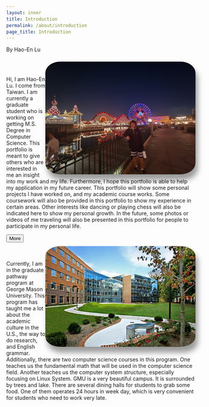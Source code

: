 ```yaml
---
layout: inner
title: Introduction
permalink: /about/introduction
page_title: Introduction
---
```

<head>
    <link rel="stylesheet" href="{{ "/css/article.css" | prepend: site.baseurl }}">
</head>

<style>


#my-photo {
    border-radius:10%; 
    max-width: 400px; 
    margin-top:10px;
    margin-bottom:10px;
    box-shadow: 6px 15px 15px rgba(0, 0, 0, .4);;
}

</style>


<div class="article">

<div class="author"><span> By Hao-En Lu </span></div>

<img src="/img/others/intro_photo.jpg" id="my-photo" align=right ><br><br>

<p>
    Hi, I am Hao-En Lu. I come from Taiwan. I am currently a graduate student who is working on getting M.S. Degree in Computer Science. This portfolio is meant to give others who are interested in me an insight into my work and my life. Furthermore, I hope this portfolio is able to help my application in my future career. This portfolio will show some personal projects I have worked on, and my academic course works. Some coursework will also be provided in this portfolio to show my experience in certain areas. Other interests like dancing or playing chess will also be indicated here to show my personal growth. In the future, some photos or videos of me traveling will also be presented in this portfolio for people to participate in my personal life.
</p>
<div class="line"><button class="read-more" data-toggle="collapse" data-target="#more"> More </button></div>

<div id="more" class="collapse">
<img src="/img/others/gmu_photo.jpg" id="my-photo" align=right><br><br>

<p>
    Currently, I am in the graduate pathway program at George Mason University. This program has taught me a lot about the academic culture in the U.S., the way to do research, and English grammar. Additionally, there are two computer science courses in this program. One teaches us the fundamental math that will be used in the computer science field. Another teaches us the computer system structure, especially focusing on Linux System. GMU is a very beautiful campus. It is surrounded by trees and lake. There are several dining halls for students to grab some food. One of them operates 24 hours in week day, which is very convenient for students who need to work very late.
</p>
</div>

</div>



